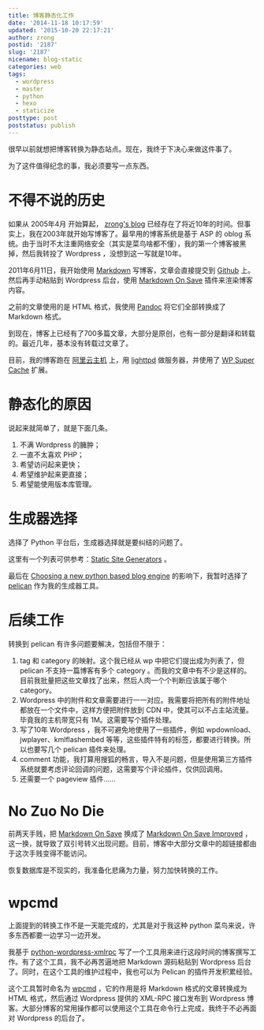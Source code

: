 ```yaml
---
title: 博客静态化工作
date: '2014-11-18 10:17:59'
updated: '2015-10-20 22:17:21'
author: zrong
postid: '2187'
slug: '2187'
nicename: blog-static
categories: web
tags:
  - wordpress
  - master
  - python
  - hexo
  - staticize
posttype: post
poststatus: publish
---
```


很早以前就想把博客转换为静态站点。现在，我终于下决心来做这件事了。

为了这件值得纪念的事，我必须要写一点东西。

# 不得不说的历史

如果从 2005年4月 开始算起， [zrong's blog][1] 已经存在了将近10年的时间。但事实上，我在2003年就开始写博客了。最早用的博客系统是基于 ASP 的 oblog 系统。由于当时不太注重网络安全（其实是菜鸟啥都不懂），我的第一个博客被黑掉，然后我转投了 Wordpress ，没想到这一写就是10年。

2011年6月11日，我开始使用 [Markdown][3] 写博客，文章会直接提交到 [Github][2] 上。然后再手动粘贴到 Wordpress 后台，使用 [Markdown On Save][4] 插件来渲染博客内容。

之前的文章使用的是 HTML 格式，我使用 [Pandoc][13] 将它们全部转换成了 Markdown 格式。

到现在，博客上已经有了700多篇文章，大部分是原创，也有一部分是翻译和转载的。最近几年，基本没有转载过文章了。

目前，我的博客跑在 [阿里云主机][5] 上，用 [lighttpd][6] 做服务器，并使用了 [WP Super Cache][7] 扩展。<!--more-->

# 静态化的原因

说起来就简单了，就是下面几条。

1. 不满 Wordpress 的臃肿；
2. 一直不太喜欢 PHP；
3. 希望访问起来更快；
4. 希望维护起来更直接；
5. 希望能使用版本库管理。

# 生成器选择

选择了 Python 平台后，生成器选择就是要纠结的问题了。

这里有一个列表可供参考：[Static Site Generators][8] 。

最后在 [Choosing a new python based blog engine][9] 的影响下，我暂时选择了 [pelican][10] 作为我的生成器工具。

# 后续工作

转换到 pelican 有许多问题要解决，包括但不限于：

1. tag 和 category 的映射。这个我已经从 wp 中把它们提出成为列表了，但 pelican 不支持一篇博客有多个 category 。而我的文章中有不少是这样的。目前我批量把这些文章找了出来，然后人肉一个个判断应该属于哪个 category。
2. Wordpress 中的附件和文章需要进行一一对应。我需要将把所有的附件地址都放在一个文件中，这样方便把附件放到 CDN 中，使其可以不占主站流量。毕竟我的主机带宽只有 1M。这需要写个插件处理。
3. 写了10年 Wordpress ，我不可避免地使用了一些插件，例如 wpdownload、jwplayer、kmlflashembed 等等，这些插件特有的标签，都要进行转换。所以也要写几个 pelican 插件来处理。
4. comment 功能，我打算用搜狐的畅言，导入不是问题，但是使用第三方插件系统就要考虑评论回调的问题，这需要写个评论插件，仅供回调用。
5. 还需要一个 pageview 插件…… 

# No Zuo No Die

前两天手贱，把 [Markdown On Save][4] 换成了 [Markdown On Save Improved][11] ，这一换，就导致了双引号转义出现问题。目前，博客中大部分文章中的超链接都由于这次手贱变得不能访问。

恢复数据库是不现实的，我准备化悲痛为力量，努力加快转换的工作。

# wpcmd

上面提到的转换工作不是一天能完成的，尤其是对于我这种 python 菜鸟来说，许多东西都要一边学习一边开发。

我基于 [python-wordpress-xmlrpc][12] 写了一个工具用来进行这段时间的博客撰写工作。有了这个工具，我不必再苦逼地把 Markdown 源码粘贴到 Wordpress 后台了。同时，在这个工具的维护过程中，我也可以为 Pelican 的插件开发积累经验。

这个工具暂时命名为 [wpcmd][14] ，它的作用是将 Markdown 格式的文章转换成为 HTML 格式，然后通过 Wordpress 提供的 XML-RPC 接口发布到 Wordpress 博客。大部分博客的常用操作都可以使用这个工具在命令行上完成，我终于不必再面对 Wordpress 的后台了。

[1]: http://zengrong.net
[2]: http://github.com/zrong/blog
[3]: http://daringfireball.net/projects/markdown/
[4]: https://wordpress.org/plugins/markdown-on-save/
[5]: https://blog.zengrong.net/post/1735.html
[6]: http://www.lighttpd.net/
[7]: https://wordpress.org/plugins/wp-super-cache/
[8]: https://staticsitegenerators.net/
[9]: http://pydanny.com/choosing-a-new-python-based-blog-engine.html
[10]: http://pelican.readthedocs.org/
[11]: https://wordpress.org/plugins/markdown-on-save-improved/
[12]: http://python-wordpress-xmlrpc.readthedocs.org/
[13]: http://johnmacfarlane.net/pandoc/
[14]: https://blog.zengrong.net/wpcmd/
